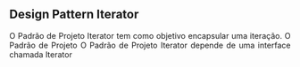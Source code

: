 
## Design Pattern Iterator
  <p align="justify"> O Padrão de Projeto Iterator tem como objetivo encapsular uma iteração. O Padrão de Projeto  O Padrão de Projeto Iterator depende de uma interface chamada Iterator
